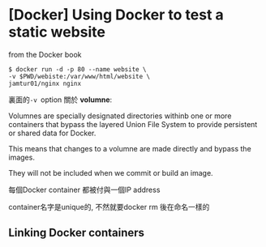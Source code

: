 # [Docker] Using Docker to test a static website

from the Docker book


```
$ docker run -d -p 80 --name website \
-v $PWD/webiste:/var/www/html/website \
jamtur01/nginx nginx
```

裏面的`-v `option 關於 **volumne**:


Volumnes are specially designated directories withinb one or more containers that bypass the layered Union File System to provide persistent or shared data for Docker. 

This means that changes to a volumne are made directly and bypass the images. 

They will not be included when we commit or build an image.



每個Docker container 都被付與一個IP address


container名字是unique的, 不然就要docker rm 後在命名一樣的

## Linking Docker containers 
